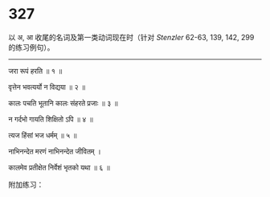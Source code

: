 # 327

以 अ, आ 收尾的名词及第一类动词现在时（针对 *Stenzler* 62-63, 139, 142, 299 的练习例句）。

---

जरा रूपं हरति  ॥ १ ॥

वृत्तेन भवत्यर्यो न विद्यया  ॥ २ ॥

कालः पचति भूतानि कालः संहरते प्रजाः  ॥ ३ ॥

न गर्दभो गायति शिक्षितो ऽपि  ॥ ४ ॥

त्यज हिंसां भज धर्मम्  ॥ ५ ॥

नाभिनन्देत मरणं नाभिनन्देत जीवितम् ।

कालमेव प्रतीक्षेत निर्वेशं भृतको यथा  ॥ ६ ॥

附加练习：

